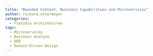 ```yaml
---
title: "Bounded Context, Business Capabilities und Microservices"
author: richard.attermeyer
categories:
  - Flexible Architekturen
tags:
  - Microservices
  - Business Analyse
  - DDD
  - Domain-Driven-Design
---
```


